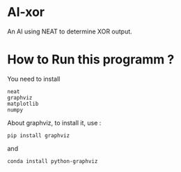 # AI-xor

An AI using NEAT to determine XOR output.

# How to Run this programm ? 

You need to install 

```
neat 
graphviz 
matplotlib
numpy
```

About graphviz, to install it, use : 
```
pip install graphviz
```
and
```
conda install python-graphviz
```
